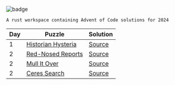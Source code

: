 ![badge](https://img.shields.io/badge/aoc-2024-f75208?logo=rust)
```
A rust workspace containing Advent of Code solutions for 2024
```
| Day | Puzzle | Solution |
| --- | ------ | -------- |
| 1 | [Historian Hysteria](https://adventofcode.com/2024/day/1) | [Source](day-01/src/bin/) |
| 2 | [Red-Nosed Reports](https://adventofcode.com/2024/day/2) | [Source](day-02/src/bin/) |
| 2 | [Mull It Over](https://adventofcode.com/2024/day/3) | [Source](day-03/src/bin/) |
| 2 | [Ceres Search](https://adventofcode.com/2024/day/4) | [Source](day-04/src/bin/) |
